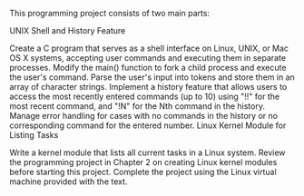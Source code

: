 This programming project consists of two main parts:

UNIX Shell and History Feature

Create a C program that serves as a shell interface on Linux, UNIX, or Mac OS X systems, accepting user commands and executing them in separate processes.
Modify the main() function to fork a child process and execute the user's command.
Parse the user's input into tokens and store them in an array of character strings.
Implement a history feature that allows users to access the most recently entered commands (up to 10) using "!!" for the most recent command, and "!N" for the Nth command in the history.
Manage error handling for cases with no commands in the history or no corresponding command for the entered number.
Linux Kernel Module for Listing Tasks

Write a kernel module that lists all current tasks in a Linux system.
Review the programming project in Chapter 2 on creating Linux kernel modules before starting this project.
Complete the project using the Linux virtual machine provided with the text.